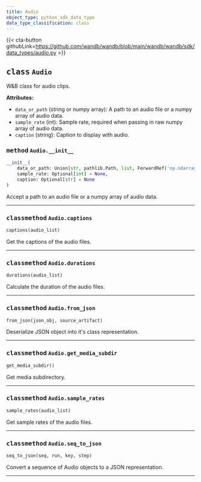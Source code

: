 ```yaml
---
title: Audio
object_type: python_sdk_data_type
data_type_classification: class
---
```


{{< cta-button githubLink=https://github.com/wandb/wandb/blob/main/wandb/wandb/sdk/data_types/audio.py >}}




## <kbd>class</kbd> `Audio`
W&B class for audio clips. 



**Attributes:**
 
 - `data_or_path` (string or numpy array):  A path to an audio file  or a numpy array of audio data. 
 - `sample_rate` (int):  Sample rate, required when passing in raw  numpy array of audio data. 
 - `caption` (string):  Caption to display with audio. 

### <kbd>method</kbd> `Audio.__init__`

```python
__init__(
    data_or_path: Union[str, pathlib.Path, list, ForwardRef('np.ndarray')],
    sample_rate: Optional[int] = None,
    caption: Optional[str] = None
)
```

Accept a path to an audio file or a numpy array of audio data. 




---


### <kbd>classmethod</kbd> `Audio.captions`

```python
captions(audio_list)
```

Get the captions of the audio files. 

<!-- lazydoc-ignore: internal --> 

---

### <kbd>classmethod</kbd> `Audio.durations`

```python
durations(audio_list)
```

Calculate the duration of the audio files. 

<!-- lazydoc-ignore: internal --> 

---

### <kbd>classmethod</kbd> `Audio.from_json`

```python
from_json(json_obj, source_artifact)
```

Deserialize JSON object into it's class representation. 

<!-- lazydoc-ignore: internal --> 

---

### <kbd>classmethod</kbd> `Audio.get_media_subdir`

```python
get_media_subdir()
```

Get media subdirectory. 

<!-- lazydoc-ignore: internal --> 

---


### <kbd>classmethod</kbd> `Audio.sample_rates`

```python
sample_rates(audio_list)
```

Get sample rates of the audio files. 

<!-- lazydoc-ignore: internal --> 

---

### <kbd>classmethod</kbd> `Audio.seq_to_json`

```python
seq_to_json(seq, run, key, step)
```

Convert a sequence of Audio objects to a JSON representation. 

<!-- lazydoc-ignore: internal --> 

---

